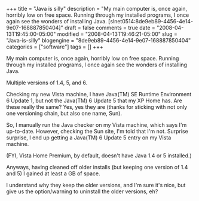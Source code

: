 +++
title = "Java is silly"
description = "My main computer is, once again, horribly low on free space. Running through my installed programs, I once again see the wonders of installing Java. [slnet0514:8de9eb89-4456-4e14-9e07-168887850404]"
draft = false
comments = true
date = "2008-04-13T19:45:00-05:00"
modified = "2008-04-13T19:46:21-05:00"
slug = "Java-is-silly"
blogengine = "8de9eb89-4456-4e14-9e07-168887850404"
categories = ["software"]
tags = []
+++

<p>
My main computer is, once again, horribly low on free space. Running through my installed programs, I once again see the wonders of installing Java. 
</p>
<p>
Multiple versions of 1.4, 5, and 6. 
</p>
<p>
Checking my new Vista machine, I have Java(TM) SE Runtime Environment 6 Update 1, but not the Java(TM) 6 Update 5 that my XP Home has. Are these really the same? Yes, yes they are (thanks for sticking with not only one versioning chain, but also one name, Sun). 
</p>
<p>
So, I manually run the Java checker on my Vista machine, which says I&#39;m up-to-date. However, checking the Sun site, I&#39;m told that I&#39;m not. Surprise surprise, I end up getting a Java(TM) 6 Update 5 entry on my Vista machine. 
</p>
<p>
(FYI, Vista Home Premium, by default, doesn&#39;t have Java 1.4 or 5 installed.) 
</p>
<p>
Anyways, having cleaned off older installs (but keeping one version of 1.4 and 5) I gained at least a GB of space. 
</p>
<p>
I understand why they keep the older versions, and I&#39;m sure it&#39;s nice, but give us the option/warning to uninstall the older versions, eh? 
</p>

